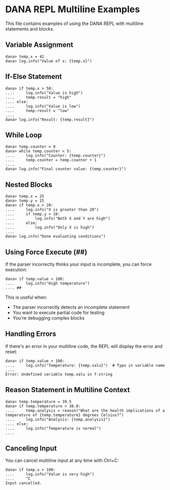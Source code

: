 # DANA REPL Multiline Examples

This file contains examples of using the DANA REPL with multiline statements and blocks.

## Variable Assignment

```
dana> temp.x = 42
dana> log.info("Value of x: {temp.x}")
```

## If-Else Statement

```
dana> if temp.x > 50:
....     log.info("Value is high")
....     temp.result = "high"
.... else:
....     log.info("Value is low")
....     temp.result = "low"
....
dana> log.info("Result: {temp.result}")
```

## While Loop

```
dana> temp.counter = 0
dana> while temp.counter < 5:
....     log.info("Counter: {temp.counter}")
....     temp.counter = temp.counter + 1
....
dana> log.info("Final counter value: {temp.counter}")
```

## Nested Blocks

```
dana> temp.x = 25
dana> temp.y = 15
dana> if temp.x > 20:
....     log.info("X is greater than 20")
....     if temp.y > 10:
....         log.info("Both X and Y are high")
....     else:
....         log.info("Only X is high")
....
dana> log.info("Done evaluating conditions")
```

## Using Force Execute (##)

If the parser incorrectly thinks your input is incomplete, you can force execution:

```
dana> if temp.value > 100:
....     log.info("High temperature")
.... ##
```

This is useful when:
- The parser incorrectly detects an incomplete statement
- You want to execute partial code for testing
- You're debugging complex blocks

## Handling Errors

If there's an error in your multiline code, the REPL will display the error and reset:

```
dana> if temp.value > 100:
....     log.info("Temperature: {temp.valu}")  # Typo in variable name
....
Error: Undefined variable temp.valu in f-string
```

## Reason Statement in Multiline Context

```
dana> temp.temperature = 39.5
dana> if temp.temperature > 38.0:
....     temp.analysis = reason("What are the health implications of a temperature of {temp.temperature} degrees Celsius?")
....     log.info("Analysis: {temp.analysis}")
.... else:
....     log.info("Temperature is normal")
....
```

## Canceling Input

You can cancel multiline input at any time with Ctrl+C:

```
dana> if temp.x > 100:
....     log.info("Value is very high")
....     ^C
Input cancelled.
```

